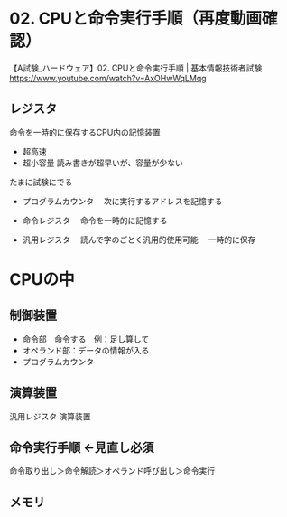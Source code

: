 # 02. CPUと命令実行手順（再度動画確認）
【A試験_ハードウェア】02. CPUと命令実行手順 | 基本情報技術者試験
https://www.youtube.com/watch?v=AxOHwWqLMqg

## レジスタ
命令を一時的に保存するCPU内の記憶装置
* 超高速
* 超小容量
読み書きが超早いが、容量が少ない

たまに試験にでる
+ プログラムカウンタ
　次に実行するアドレスを記憶する

+ 命令レジスタ
　命令を一時的に記憶する

+ 汎用レジスタ
　読んで字のごとく汎用的使用可能
　一時的に保存

# CPUの中
## 制御装置
+ 命令部　命令する　例：足し算して
+ オペランド部：データの情報が入る
+ プログラムカウンタ

## 演算装置
汎用レジスタ
演算装置

## 命令実行手順 ←見直し必須
命令取り出し＞命令解読＞オペランド呼び出し＞命令実行

## メモリ

